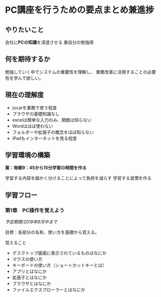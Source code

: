 # PC講座を行うための要点まとめ兼進捗

## やりたいこと

会社に**PCの知識**を浸透させる
兼自分の勉強用

## 何を期待するか

勉強していく中でシステムの重要性を理解し、  業務改善に活用することの必要性を学んで欲しい。

## 現在の理解度

* jocarを業務で使う程度
* ブラウザの基礎知識なし
* excelは簡単な入力のみ、関数は知らない
* Wordはほぼ使わない
* フォルダーや拡張子の概念をほぼ知らない
* iPadもインターネットを見る程度

## 学習環境の構築

**案：毎朝9：45から15分学習の時間を作る**

学習する内容を細かく分けることによって負担を減らす  学習する習慣を作る

## 学習フロー

### 第1章　PC操作を覚えよう

*予定期間:2019年9月中まで*

目標：各部分の名称、使い方を基礎から覚える。  

覚えること

* デスクトップ画面に表示されているものはなにか
* マウスの使い方
* キーボードの使い方（ショートカットキーとは）
* アプリとはなにか
* 拡張子とはなにか
* ブラウザとはなにか
* ファイルエクスプローラーとはなにか
